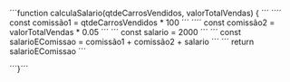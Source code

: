 ´´´function calculaSalario(qtdeCarrosVendidos, valorTotalVendas) { ´´´
´´´´ const comissão1 = qtdeCarrosVendidos * 100 ´´´
´´´´   const comissão2 = valorTotalVendas * 0.05 ´´´
´´´   const salario = 2000 ´´´
´´´   const salarioEComissao = comissão1 + comissão2 + salario ´´´
´´´  return salarioEComissao ´´´

´´´}´´´